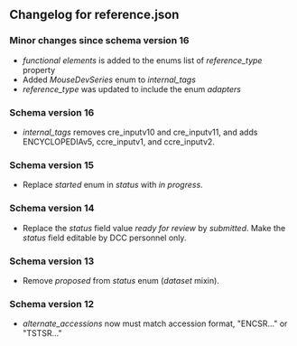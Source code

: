 ## Changelog for reference.json

### Minor changes since schema version 16

* *functional elements* is added to the enums list of *reference_type* property
* Added *MouseDevSeries* enum to *internal_tags*
* *reference_type* was updated to include the enum *adapters*

### Schema version 16

* *internal_tags* removes cre_inputv10 and cre_inputv11, and adds ENCYCLOPEDIAv5, ccre_inputv1, and ccre_inputv2.

### Schema version 15

* Replace *started* enum in *status* with *in progress*.

### Schema version 14

* Replace the *status* field value *ready for review* by *submitted*. Make the *status* field editable by DCC personnel only.

### Schema version 13

* Remove *proposed* from *status* enum (*dataset* mixin).

### Schema version 12

* *alternate_accessions* now must match accession format, "ENCSR..." or "TSTSR..."
